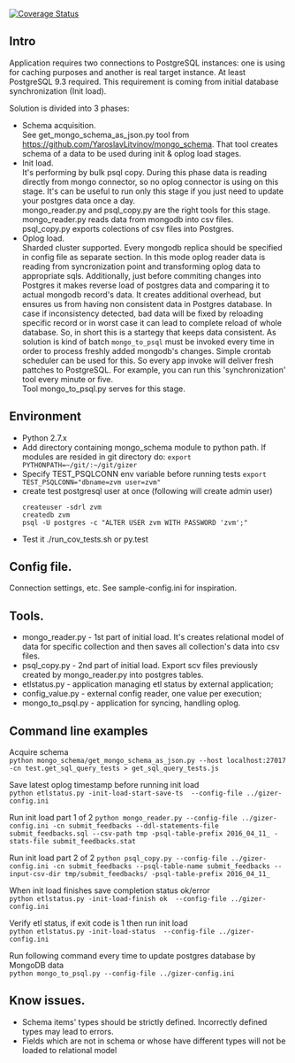 [![Coverage Status](https://coveralls.io/repos/github/YaroslavLitvinov/gizer/badge.svg?branch=master)](https://coveralls.io/github/YaroslavLitvinov/gizer?branch=master)

## Intro<br>
Application requires two connections to PostgreSQL instances: one is
using for caching purposes and another is real target instance.  At
least PostgreSQL 9.3 required. This requirement is coming from initial
database synchronization (Init load). 

Solution is divided into 3 phases:<br>
* Schema acquisition.<br>
  See get_mongo_schema_as_json.py tool from
  https://github.com/YaroslavLitvinov/mongo_schema. That tool
  creates schema of a data to be used during init & oplog load
  stages.
* Init load.<br>
  It's performing by bulk psql copy. During this phase data
  is reading directly from mongo connector, so no oplog connector is
  using on this stage. It's can be useful to run only this stage if
  you just need to update your postgres data once a day.<br>
  mongo_reader.py and psql_copy.py are the right tools for this stage.
  mongo_reader.py reads data from mongodb into csv files.<br>
  psql_copy.py exports colections of csv files into Postgres.
* Oplog load.<br>
  Sharded cluster supported. Every mongodb replica should be specified
  in config file as separate section. In this mode oplog reader data is reading from syncronization point and transforming oplog data to appropriate sqls. Additionally, just before commiting changes into Postgres it makes reverse load of postgres data and comparing it to actual mongodb record's data. It creates additional overhead, but ensures us from having non consistent data in Postgres database. In case if inconsistency detected, bad data will be fixed by reloading specific record or in worst case it can lead to complete reload of whole database. So, in short this is a startegy that keeps data consistent. As solution is kind of batch `mongo_to_psql` must be invoked every time in order to process freshly added
  mongodb's changes. Simple crontab scheduler can be used for this. So every app invoke will deliver fresh pattches to PostgreSQL. For example, you can run this 'synchronization' tool every minute or five.<br>
  Tool mongo_to_psql.py serves for this stage.<br>

## Environment<br>
* Python 2.7.x
* Add directory containing mongo_schema module to python path.  If
     modules are resided in git directory do: 
     ```export PYTHONPATH=~/git/:~/git/gizer```
* Specify TEST_PSQLCONN env variable before running tests
     ```export TEST_PSQLCONN="dbname=zvm user=zvm"```
* create test postgresql user at once (following will create admin user)
     ```sudo su - postgres
     createuser -sdrl zvm
     createdb zvm
     psql -U postgres -c "ALTER USER zvm WITH PASSWORD 'zvm';"
     ```
* Test it
     ./run_cov_tests.sh or py.test

## Config file.<br>
  Connection settings, etc. See sample-config.ini for inspiration.

## Tools.
* mongo_reader.py - 1st part of initial load.
     It's creates relational model of data for specific collection and then saves all collection's data into csv files.
* psql_copy.py - 2nd part of initial load.
     Export scv files previously created by mongo_reader.py into postgres tables.
* etlstatus.py - application managing etl status by external application;
* config_value.py - external config reader, one value per execution;
* mongo_to_psql.py - application for syncing, handling oplog.

## Command line examples<br>
Acquire schema<br>
```python mongo_schema/get_mongo_schema_as_json.py --host localhost:27017  -cn test.get_sql_query_tests > get_sql_query_tests.js```

Save latest oplog timestamp before running init load<br>
```python etlstatus.py -init-load-start-save-ts  --config-file ../gizer-config.ini```

Run init load part 1 of 2
```python mongo_reader.py --config-file ../gizer-config.ini -cn submit_feedbacks --ddl-statements-file submit_feedbacks.sql --csv-path tmp -psql-table-prefix 2016_04_11_ -stats-file submit_feedbacks.stat```

Run init load part 2 of 2
```python psql_copy.py --config-file ../gizer-config.ini -cn submit_feedbacks --psql-table-name submit_feedbacks --input-csv-dir tmp/submit_feedbacks/ -psql-table-prefix 2016_04_11_```

When init load finishes save completion status ok/error<br>
```python etlstatus.py -init-load-finish ok  --config-file ../gizer-config.ini```

Verify etl status, if exit code is 1 then run init load<br>
```python etlstatus.py -init-load-status  --config-file ../gizer-config.ini```

Run following command every time to update postgres database by MongoDB data<br>
```python mongo_to_psql.py --config-file ../gizer-config.ini```

## Know issues.<br>
* Schema items' types should be strictly defined. Incorrectly defined types may lead to errors.
* Fields which are not in schema or whose have different types will not be loaded to relational model

